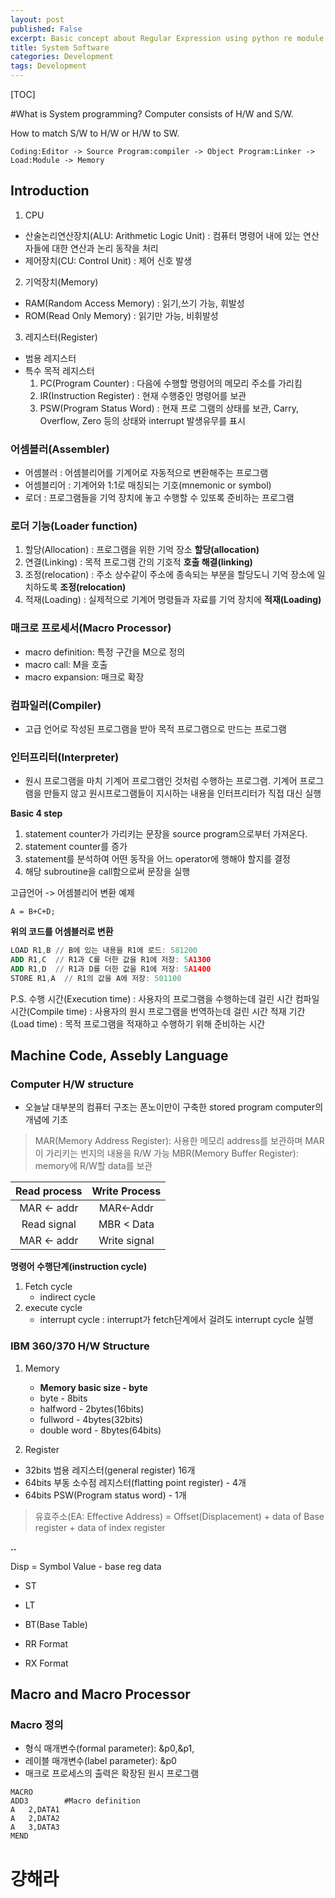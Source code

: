 ```yaml
---
layout: post
published: False
excerpt: Basic concept about Regular Expression using python re module.
title: System Software
categories: Development
tags: Development
---
```


[TOC]

#What is System programming?
Computer consists of H/W and S/W.

How to match S/W to H/W or H/W to SW.

```
Coding:Editor -> Source Program:compiler -> Object Program:Linker -> Load:Module -> Memory
```

## Introduction

1. CPU
  - 산술논리연산장치(ALU: Arithmetic Logic Unit)
    : 컴퓨터 명령어 내에 있는 연산자들에 대한 연산과 논리 동작을 처리
  - 제어장치(CU: Control Unit)
    : 제어 신호 발생
2. 기억장치(Memory)
  - RAM(Random Access Memory)
    : 읽기,쓰기 가능, 휘발성
  - ROM(Read Only Memory)
    : 읽기만 가능, 비휘발성
3. 레지스터(Register)
  - 범용 레지스터
  - 특수 목적 레지스터
    1. PC(Program Counter)
      : 다음에 수행할 명령어의 메모리 주소를 가리킴
    2. IR(Instruction Register)
      : 현재 수행중인 명령어를 보관
    3. PSW(Program Status Word)
      : 현재 프로 그램의 상태를 보관, Carry, Overflow, Zero 등의 상태와 interrupt 발생유무를 표시

### 어셈블러(Assembler)
- 어셈블러
  : 어셈블리어를 기계어로 자동적으로 변환해주는 프로그램
- 어셈블리어
  : 기계어와 1:1로 매칭되는 기호(mnemonic or symbol)
- 로더
  : 프로그램들을 기억 장치에 놓고 수행할 수 있또록 준비하는 프로그램

### 로더 기능(Loader function)
1. 할당(Allocation)
: 프로그램을 위한 기억 장소 **할당(allocation)**
2. 연결(Linking)
: 목적 프로그램 간의 기호적 **호출 해결(linking)**
3. 조정(relocation)
: 주소 상수같이 주소에 종속되는 부분을 할당도니 기억 장소에 일치하도록 **조정(relocation)**
4. 적재(Loading)
: 실제적으로 기계어 명령들과 자료를 기억 장치에 **적재(Loading)**

### 매크로 프로세서(Macro Processor)
- macro definition: 특정 구간을 M으로 정의
- macro call: M을 호출
- macro expansion: 매크로 확장

### 컴파일러(Compiler)
- 고급 언어로 작성된 프로그램을 받아 목적 프로그램으로 만드는 프로그램

### 인터프리터(Interpreter)
- 원시 프로그램을 마치 기계어 프로그램인 것처럼 수행하는 프로그램. 기계어 프로그램을 만들지 않고 원시프로그램들이 지시하는 내용을 인터프리터가 직접 대신 실행

**Basic 4 step**
1. statement counter가 가리키는 문장을 source program으로부터 가져온다.
2. statement counter를 증가
3. statement를 분석하여 어떤 동작을 어느 operator에 행해야 할지를 결정
4. 해당 subroutine을 call함으로써 문장을 실행

고급언어 -> 어셈블리어 변환 예제  

```A = B+C+D;```

**위의 코드를 어셈블러로 변환**
``` nasm
LOAD R1,B // B에 있는 내용을 R1에 로드: 581200
ADD R1,C  // R1과 C를 더한 값을 R1에 저장: 5A1300
ADD R1,D  // R1과 D를 더한 값을 R1에 저장: 5A1400
STORE R1,A  // R1의 값을 A에 저장: 501100
```

P.S.
수행 시간(Execution time)
: 사용자의 프로그램을 수행하는데 걸린 시간
컴파일 시간(Compile time)
: 사용자의 원시 프로그램을 번역하는데 걸린 시간
적재 기간(Load time)
: 목적 프로그램을 적재하고 수행하기 위해 준비하는 시간

## Machine Code, Assebly Language

### Computer H/W structure
- 오늘날 대부분의 컴퓨터 구조는 폰노이만이 구축한 stored program computer의 개념에 기초


> MAR(Memory Address Register): 사용한 메모리 address를 보관하며 MAR이 가리키는 번지의 내용을 R/W 가능
> MBR(Memory Buffer Register): memory에 R/W할 data를 보관

|	Read process	|	Write Process	|
|:------------:	|:------------:	|
|	MAR <- addr	|	MAR<-Addr		|
|	Read signal	|	MBR < Data	|
|	MAR <- addr	|	Write signal	|

**명령어 수행단계(instruction cycle)**

1. Fetch cycle
	- indirect cycle
2. execute cycle
	- interrupt cycle : interrupt가  fetch단계에서 걸려도 interrupt cycle 실행


### IBM 360/370 H/W Structure 
1. Memory
	- **Memory basic size - byte**
	- byte - 8bits
	- halfword - 2bytes(16bits)
	- fullword - 4bytes(32bits)
	- double word - 8bytes(64bits)

2. Register
- 32bits 범용 레지스터(general register) 16개
- 64bits 부동 소수점 레지스터(flatting point register) - 4개
- 64bits PSW(Program status word) - 1개

> 유효주소(EA: Effective Address) = Offset(Displacement) + data of Base register + data of index register

**..**

Disp = Symbol Value - base reg data

- ST
- LT
- BT(Base Table)

- RR Format
- RX Format

## Macro and Macro Processor
### Macro 정의

- 형식 매개변수(formal parameter): &p0,&p1,
- 레이블 매개변수(label parameter): &p0
- 매크로 프로세스의 출력은 확장된 원시 프로그램

```
MACRO
ADD3		#Macro definition
A	2,DATA1
A	2,DATA2
A	3,DATA3
MEND
```

# 걍해라

